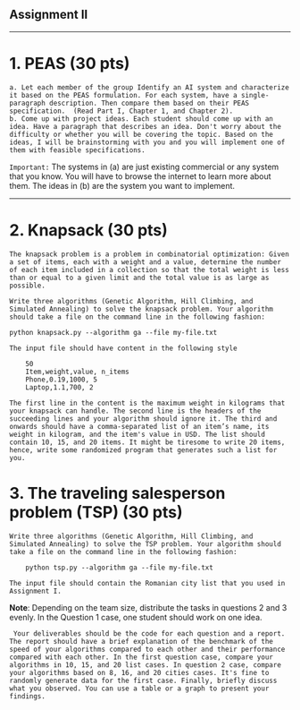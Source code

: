Assignment II
---

---
# 1. PEAS (30 pts)

    a. Let each member of the group Identify an AI system and characterize it based on the PEAS formulation. For each system, have a single-paragraph description. Then compare them based on their PEAS specification.  (Read Part I, Chapter 1, and Chapter 2).
    b. Come up with project ideas. Each student should come up with an idea. Have a paragraph that describes an idea. Don't worry about the difficulty or whether you will be covering the topic. Based on the ideas, I will be brainstorming with you and you will implement one of them with feasible specifications.

`Important:` The systems in (a) are just existing commercial or any system that you know. You will have to browse the internet to learn more about them. The ideas in (b) are the system you want to implement.

---
# 2. Knapsack (30 pts)

    The knapsack problem is a problem in combinatorial optimization: Given a set of items, each with a weight and a value, determine the number of each item included in a collection so that the total weight is less than or equal to a given limit and the total value is as large as possible.

    Write three algorithms (Genetic Algorithm, Hill Climbing, and Simulated Annealing) to solve the knapsack problem. Your algorithm should take a file on the command line in the following fashion:
	
```
python knapsack.py --algorithm ga --file my-file.txt
```

    The input file should have content in the following style
```
    50
    Item,weight,value, n_items
    Phone,0.19,1000, 5
    Laptop,1.1,700, 2
```

    The first line in the content is the maximum weight in kilograms that your knapsack can handle. The second line is the headers of the succeeding lines and your algorithm should ignore it. The third and onwards should have a comma-separated list of an item’s name, its weight in kilogram, and the item's value in USD. The list should contain 10, 15, and 20 items. It might be tiresome to write 20 items, hence, write some randomized program that generates such a list for you. 

# 3. The traveling salesperson problem (TSP) (30 pts)


    Write three algorithms (Genetic Algorithm, Hill Climbing, and Simulated Annealing) to solve the TSP problem. Your algorithm should take a file on the command line in the following fashion:

```	
	python tsp.py --algorithm ga --file my-file.txt
```
    The input file should contain the Romanian city list that you used in Assignment I.

**Note**: Depending on the team size, distribute the tasks in questions 2 and 3 evenly. In the Question 1 case, one student should work on one idea.

`
Your deliverables should be the code for each question and a report. The report should have a brief explanation of the benchmark of the speed of your algorithms compared to each other and their performance compared with each other. In the first question case, compare your algorithms in 10, 15, and 20 list cases. In question 2 case, compare your algorithms based on 8, 16, and 20 cities cases. It's fine to randomly generate data for the first case. Finally, briefly discuss what you observed. You can use a table or a graph to present your findings.`
